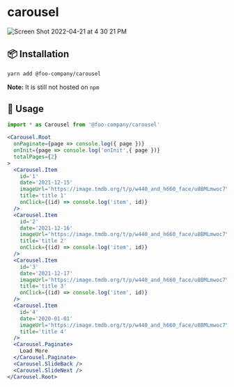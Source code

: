 # carousel
![Screen Shot 2022-04-21 at 4 30 21 PM](https://user-images.githubusercontent.com/4967157/164547481-84208ccc-5df9-4379-98c2-bf0447a0bda3.png)


## 📦 Installation
```bash
yarn add @foo-company/carousel
```
__Note:__ It is still not hosted on `npm`

## 🧩 Usage
```jsx
import * as Carousel from '@foo-company/carousel'

<Carousel.Root
  onPaginate={page => console.log({ page })}
  onInit={page => console.log('onInit',{ page })}
  totalPages={2}
>
  <Carousel.Item
    id='1'
    date='2021-12-15'
    imageUrl='https://image.tmdb.org/t/p/w440_and_h660_face/u8BMLmwoc7YPHKSWawOOqC1c8lJ.jpg'
    title='title 1'
    onClick={(id) => console.log('item', id)}    
  />
  <Carousel.Item
    id='2'
    date='2021-12-16'
    imageUrl='https://image.tmdb.org/t/p/w440_and_h660_face/u8BMLmwoc7YPHKSWawOOqC1c8lJ.jpg'
    title='title 2'
    onClick={(id) => console.log('item', id)}      
  />
  <Carousel.Item
    id='3'
    date='2021-12-17'
    imageUrl='https://image.tmdb.org/t/p/w440_and_h660_face/u8BMLmwoc7YPHKSWawOOqC1c8lJ.jpg'
    title='title 3'
    onClick={(id) => console.log('item', id)}
  />
  <Carousel.Item
    id='4'
    date='2020-01-01'
    imageUrl='https://image.tmdb.org/t/p/w440_and_h660_face/u8BMLmwoc7YPHKSWawOOqC1c8lJ.jpg'
    title='title 4'        
  />
  <Carousel.Paginate>
    Load More
  </Carousel.Paginate>
  <Carousel.SlideBack />
  <Carousel.SlideNext />
</Carousel.Root>
```

